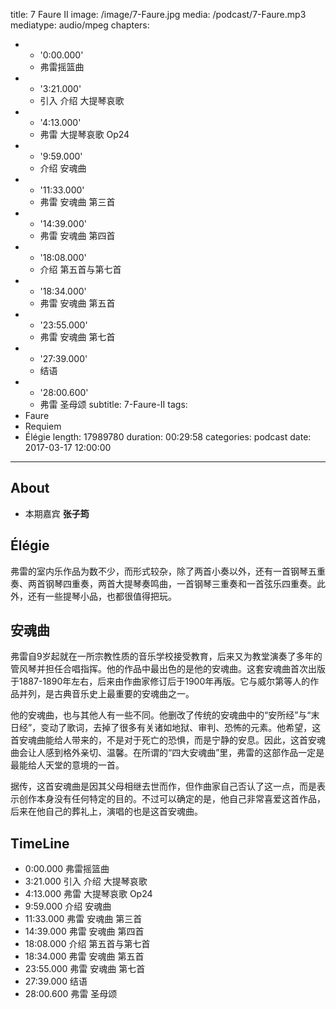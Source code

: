 title: 7 Faure II
image: /image/7-Faure.jpg
media: /podcast/7-Faure.mp3
mediatype: audio/mpeg
chapters:
  - - '0:00.000'
    - 弗雷摇篮曲
  - - '3:21.000'
    - 引入 介绍 大提琴哀歌
  - - '4:13.000'
    - 弗雷 大提琴哀歌 Op24
  - - '9:59.000'
    - 介绍 安魂曲
  - - '11:33.000'
    - 弗雷 安魂曲 第三首
  - - '14:39.000'
    - 弗雷 安魂曲 第四首
  - - '18:08.000'
    - 介绍 第五首与第七首
  - - '18:34.000'
    - 弗雷 安魂曲 第五首
  - - '23:55.000'
    - 弗雷 安魂曲 第七首
  - - '27:39.000'
    - 结语
  - - '28:00.600'
    - 弗雷 圣母颂
subtitle: 7-Faure-II
tags:
  - Faure
  - Requiem
  - Élégie
length: 17989780
duration: 00:29:58
categories: podcast
date: 2017-03-17 12:00:00
---
## About
- 本期嘉宾 **张子筠**

## Élégie
弗雷的室内乐作品为数不少，而形式较杂，除了两首小奏以外，还有一首钢琴五重奏、两首钢琴四重奏，两首大提琴奏鸣曲，一首钢琴三重奏和一首弦乐四重奏。此外，还有一些提琴小品，也都很值得把玩。

<!--more-->

## 安魂曲
弗雷自9岁起就在一所宗教性质的音乐学校接受教育，后来又为教堂演奏了多年的管风琴并担任合唱指挥。他的作品中最出色的是他的安魂曲。这套安魂曲首次出版于1887-1890年左右，后来由作曲家修订后于1900年再版。它与威尔第等人的作品并列，是古典音乐史上最重要的安魂曲之一。

他的安魂曲，也与其他人有一些不同。他删改了传统的安魂曲中的“安所经”与“末日经”，变动了歌词，去掉了很多有关诸如地狱、审判、恐怖的元素。他希望，这首安魂曲能给人带来的，不是对于死亡的恐惧，而是宁静的安息。因此，这首安魂曲会让人感到格外亲切、温馨。在所谓的“四大安魂曲”里，弗雷的这部作品一定是最能给人天堂的意境的一首。

据传，这首安魂曲是因其父母相继去世而作，但作曲家自己否认了这一点，而是表示创作本身没有任何特定的目的。不过可以确定的是，他自己非常喜爱这首作品，后来在他自己的葬礼上，演唱的也是这首安魂曲。

## TimeLine
- 0:00.000 弗雷摇篮曲
- 3:21.000 引入 介绍 大提琴哀歌
- 4:13.000 弗雷 大提琴哀歌 Op24
- 9:59.000 介绍 安魂曲
- 11:33.000 弗雷 安魂曲 第三首
- 14:39.000 弗雷 安魂曲 第四首
- 18:08.000 介绍 第五首与第七首
- 18:34.000 弗雷 安魂曲 第五首
- 23:55.000 弗雷 安魂曲 第七首
- 27:39.000 结语
- 28:00.600 弗雷 圣母颂
